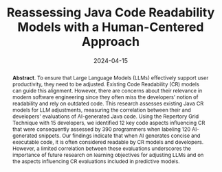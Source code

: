 ---
title: "Reassessing Java Code Readability Models with a Human-Centered Approach"
authors: '<i>Agnia Sergeyuk, Olga Lvova, Sergey Titov, Anastasiia Serova, Farid Bagirov, Evgeniia Kirillova, and Timofey Bryksin</i>'
status: "published"
collection: publications
permalink: /publications/2024-04-15-reassessing-readability
date: 2024-04-15
venue: "the proceedings of <b>ICPC'24</b>"
level: 'A'
pdf: 'https://arxiv.org/abs/2401.14936'
paperurl: 'https://doi.org/10.1145/3643916.3644435'
counter_id: 'C52'
data: 'https://zenodo.org/records/10550937'
abstract: "<p><b>Abstract</b>. To ensure that Large Language Models (LLMs) effectively support user productivity, they need to be adjusted. Existing Code Readability (CR) models can guide this alignment. However, there are concerns about their relevance in modern software engineering since they often miss the developers' notion of readability and rely on outdated code. This research assesses existing Java CR models for LLM adjustments, measuring the correlation between their and developers' evaluations of AI-generated Java code. Using the Repertory Grid Technique with 15 developers, we identified 12 key code aspects influencing CR that were consequently assessed by 390 programmers when labeling 120 AI-generated snippets. Our findings indicate that when AI generates concise and executable code, it is often considered readable by CR models and developers. However, a limited correlation between these evaluations underscores the importance of future research on learning objectives for adjusting LLMs and on the aspects influencing CR evaluations included in predictive models.</p>"
---